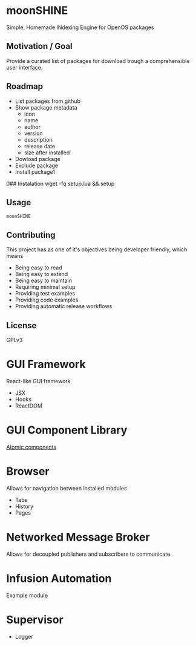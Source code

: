 # moonSHINE
Simple, Homemade INdexing Engine for OpenOS packages

## Motivation / Goal
Provide a curated list of packages for download trough a comprehensible user interface.

## Roadmap
  - List packages from github
  - Show package metadata
    - icon
    - name
    - author
    - version
    - description
    - release date
    - size after installed
  - Dowload package
  - Exclude package
  - Install package1

0## Instalation
    wget -fq setup.lua && setup

## Usage
    moonSHINE

## Contributing
This project has as one of it's objectives being developer friendly, which means
  - Being easy to read
  - Being easy to extend
  - Being easy to maintain
  - Requiring minimal setup
  - Providing test examples
  - Providing code examples
  - Providing automatic release workflows

## License
GPLv3


# GUI Framework
React-like GUI framework
- JSX
- Hooks
- ReactDOM


# GUI Component Library
[Atomic components](https://atomicdesign.bradfrost.com/)


# Browser
Allows for navigation between installed modules
- Tabs
- History
- Pages


# Networked Message Broker
Allows for decoupled publishers and subscribers to communicate


# Infusion Automation
Example module


# Supervisor
  - Logger
